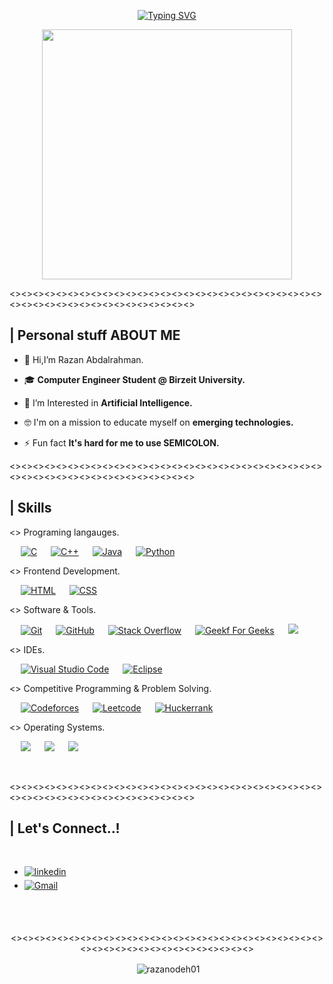<p align="center">
<a href="https://git.io/typing-svg"><img src="https://readme-typing-svg.demolab.com?font=Georgia&weight=800&pause=1000&size=33&color=042D5E&width=370&height=100&lines=Hi+%2C+I'm+Razan%F0%9F%91%8B" alt="Typing SVG" /></a>
</p>
<p align="center">
<picture> <img align="center" src="https://mir-s3-cdn-cf.behance.net/project_modules/disp/601014116770475.6068beff4640a.gif" width = 400px></picture>
</p>
<p><><><><><><><><><><><><><><><><><><><><><><><><><><><><><><><><><><><><><><><><><><><></p>


 ## | Personal stuff ABOUT ME 



- 👋 Hi,I’m Razan Abdalrahman.
  
- 🎓 **Computer Engineer Student @ Birzeit University.**
  
- 👀 I’m Interested in **Artificial Intelligence.**

- 🤓 I'm on a mission to educate myself on **emerging technologies.**

- ⚡ Fun fact **It's hard for me to use SEMICOLON.**

<p><><><><><><><><><><><><><><><><><><><><><><><><><><><><><><><><><><><><><><><><><><><></p>


## | Skills 
<> Programing langauges.

<p align="left"> 
  &emsp;
  <a href="https://www.w3schools.com/" target="blank"><img alt="C" src="https://img.shields.io/badge/C%20-%232370ED.svg?style=plastic&logo=c&logoColor=white"></a> 
  &emsp;
  <a href="https://www.w3schools.com/cpp/default.asp" target="blank"><img alt="C++" src="https://img.shields.io/badge/C++%20-%2300599C.svg?style=plastic&logo=c%2B%2B&logoColor=white"></a> 
  &emsp;
  <a href="https://www.w3schools.com/java/default.asp" target="blank"><img alt="Java" src="https://img.shields.io/badge/Java-%23007396.svg?style=plastic&logo=java&logoColor=white"></a>
  &emsp;
   <a href="https://www.w3schools.com/python/default.asp" target="blank"><img alt="Python" src="https://img.shields.io/badge/Python%20-%2314354C.svg?style=plastic&logo=python&logoColor=white"></a>


 <> Frontend Development.
<p align="left"> 
  &emsp;
  <a href="https://www.w3schools.com/html/default.asp" target="blank"> <img alt="HTML" src="https://img.shields.io/badge/HTML5%20-%23E34F26.svg?style=plastic&logo=html5&logoColor=white"></a>   
  &emsp;
  <a href="https://www.w3schools.com/css/default.asp" target="blank"><img alt="CSS" src="https://img.shields.io/badge/CSS%20-%231572B6.svg?style=plastic&logo=css3&logoColor=white"></a> 
 
 <> Software & Tools.
 
<p align="left">
  &emsp;
    <a href="#"><img alt="Git" src="https://img.shields.io/badge/Git%20-%23F05033.svg?style=plastic&logo=git&logoColor=white"></a>
  &emsp;
    <a href="#"><img alt="GitHub" src="https://img.shields.io/badge/github-%23181717.svg?style=plastic&logo=github&logoColor=white"></a>
  &emsp;
    <a href="#"><img alt="Stack Overflow" src="https://img.shields.io/badge/-Stack%20Overflow-FE7A16?style=plastic&logo=stack-overflow&logoColor=white"></a>
  &emsp;
    <a href="#"><img alt="Geekf For Geeks" src="https://img.shields.io/badge/geeksforgeeks-%230F9D58.svg?style=plastic&logo=geeksforgeeks&logoColor=white"></a>
  &emsp;
    <a href="#"><img src="https://img.shields.io/badge/mysql-%234479A1.svg?&style=plastic&logo=mysql&logoColor=white"/></a>
</p>

<> IDEs.
 
<p align="left">
  &emsp;
    <a href="#"><img alt="Visual Studio Code" src="https://img.shields.io/badge/Visual%20Studio%20Code-0078d7.svg?style=plastic&logo=visual-studio-code&logoColor=white"></a>
  &emsp;
    <a href="#"><img alt="Eclipse" src="https://img.shields.io/badge/eclipse%20ide-%232C2255.svg?&style=plastic&logo=eclipse%20ide&logoColor=white" /></a>
</p>

<> Competitive Programming & Problem Solving.
 
<p align="left">
  &emsp;
    <a href="#"><img alt = "Codeforces" src="https://img.shields.io/badge/codeforces%20-%231F8ACB.svg?style=plastic&logo=codeforces&logoColor=white" /></a>	
  &emsp;
    <a href="#"><img alt = "Leetcode" src="https://img.shields.io/badge/leetcode%20-%23FFA116.svg?style=plastic&logo=leetcode&logoColor=black" /></a>
  &emsp;
    <a href="#"><img alt = "Huckerrank" src="https://img.shields.io/badge/hackerrank-%232EC866.svg?style=plastic&logo=hackerrank&logoColor=white" /></a>
</p>

<> Operating Systems.
 
<p align="left">
  &emsp;
    <a href="#"><img src="https://img.shields.io/badge/Linux-FCC624?style=plastic&logo=linux&logoColor=black"></a>
  &emsp;
    <a href="#"><img src="https://img.shields.io/badge/Ubuntu-E95420?style=plastic&logo=ubuntu&logoColor=white"></a>
  &emsp;
    <a href="#"><img src="https://img.shields.io/badge/Windows-0078D6?style=plastic&logo=windows&logoColor=white"></a>
</p>

<br> 

<p><><><><><><><><><><><><><><><><><><><><><><><><><><><><><><><><><><><><><><><><><><><></p>


    
## | Let's Connect..!
<br>
<div align='left'>
<ul>
<li>
<a href="https://www.linkedin.com/in/razan-abdalrahman-1146a526b/" target="_blank">
<img src="https://img.shields.io/badge/linkedin:  0xrazanabdalrahman-%2300acee.svg?color=405DE6&style=for-the-badge&logo=linkedin&logoColor=white" alt=linkedin style="margin-bottom: 5px;"/>
</a>
</li>


<li>
  <a href="https://mail.google.com/mail/?view=cm&fs=1&to=razanmuzahem65@gmail.com" target="_blank">
    <img src="https://img.shields.io/badge/gmail:%200xrazanabdalrahman-%23EA4335.svg?style=for-the-badge&logo=gmail&logoColor=white" alt="Gmail" style="margin-bottom: 5px;" />
  </a>
</li>

	
</ul>
</div>

<br>
<br>

<div align='center'>

<p><><><><><><><><><><><><><><><><><><><><><><><><><><><><><><><><><><><><><><><><><><></p>

<p>&nbsp;<img align="center" src="https://github-readme-stats.vercel.app/api?username=razanodeh01&show_icons=true&locale=en" alt="razanodeh01" /></p>





